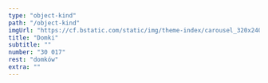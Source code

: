 ```yaml
---
type: "object-kind"
path: "/object-kind"
imgUrl: "https://cf.bstatic.com/static/img/theme-index/carousel_320x240/card-image-chalet_300/8ee014fcc493cb3334e25893a1dee8c6d36ed0ba.jpg"
title: "Domki"
subtitle: ""
number: "30 017"
rest: "domków" 
extra: ""
---
```

